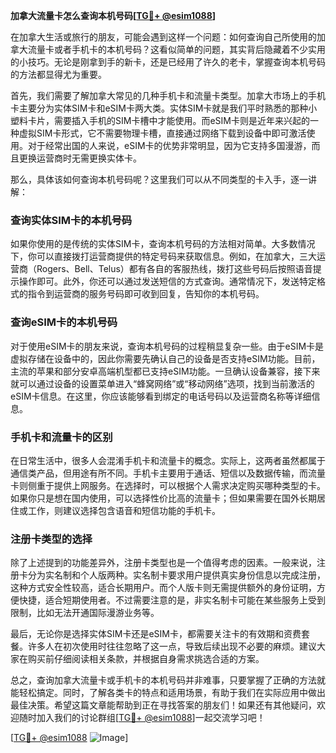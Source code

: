 **加拿大流量卡怎么查询本机号码[[TG💪+ @esim1088](https://t.me/s/esim1088)]**

在加拿大生活或旅行的朋友，可能会遇到这样一个问题：如何查询自己所使用的加拿大流量卡或者手机卡的本机号码？这看似简单的问题，其实背后隐藏着不少实用的小技巧。无论是刚拿到手的新卡，还是已经用了许久的老卡，掌握查询本机号码的方法都显得尤为重要。

首先，我们需要了解加拿大常见的几种手机卡和流量卡类型。加拿大市场上的手机卡主要分为实体SIM卡和eSIM卡两大类。实体SIM卡就是我们平时熟悉的那种小塑料卡片，需要插入手机的SIM卡槽中才能使用。而eSIM卡则是近年来兴起的一种虚拟SIM卡形式，它不需要物理卡槽，直接通过网络下载到设备中即可激活使用。对于经常出国的人来说，eSIM卡的优势非常明显，因为它支持多国漫游，而且更换运营商时无需更换实体卡。

那么，具体该如何查询本机号码呢？这里我们可以从不同类型的卡入手，逐一讲解：

### 查询实体SIM卡的本机号码

如果你使用的是传统的实体SIM卡，查询本机号码的方法相对简单。大多数情况下，你可以直接拨打运营商提供的特定号码来获取信息。例如，在加拿大，三大运营商（Rogers、Bell、Telus）都有各自的客服热线，拨打这些号码后按照语音提示操作即可。此外，你还可以通过发送短信的方式查询。通常情况下，发送特定格式的指令到运营商的服务号码即可收到回复，告知你的本机号码。

### 查询eSIM卡的本机号码

对于使用eSIM卡的朋友来说，查询本机号码的过程稍显复杂一些。由于eSIM卡是虚拟存储在设备中的，因此你需要先确认自己的设备是否支持eSIM功能。目前，主流的苹果和部分安卓高端机型都已支持eSIM功能。一旦确认设备兼容，接下来就可以通过设备的设置菜单进入“蜂窝网络”或“移动网络”选项，找到当前激活的eSIM卡信息。在这里，你应该能够看到绑定的电话号码以及运营商名称等详细信息。

### 手机卡和流量卡的区别

在日常生活中，很多人会混淆手机卡和流量卡的概念。实际上，这两者虽然都属于通信类产品，但用途有所不同。手机卡主要用于通话、短信以及数据传输，而流量卡则侧重于提供上网服务。在选择时，可以根据个人需求决定购买哪种类型的卡。如果你只是想在国内使用，可以选择性价比高的流量卡；但如果需要在国外长期居住或工作，则建议选择包含语音和短信功能的手机卡。

### 注册卡类型的选择

除了上述提到的功能差异外，注册卡类型也是一个值得考虑的因素。一般来说，注册卡分为实名制和个人版两种。实名制卡要求用户提供真实身份信息以完成注册，这种方式安全性较高，适合长期用户。而个人版卡则无需提供额外的身份证明，方便快捷，适合短期使用者。不过需要注意的是，非实名制卡可能在某些服务上受到限制，比如无法开通国际漫游业务等。

最后，无论你是选择实体SIM卡还是eSIM卡，都需要关注卡的有效期和资费套餐。许多人在初次使用时往往忽略了这一点，导致后续出现不必要的麻烦。建议大家在购买前仔细阅读相关条款，并根据自身需求挑选合适的方案。

总之，查询加拿大流量卡或手机卡的本机号码并非难事，只要掌握了正确的方法就能轻松搞定。同时，了解各类卡的特点和适用场景，有助于我们在实际应用中做出最佳决策。希望这篇文章能帮助到正在寻找答案的朋友们！如果还有其他疑问，欢迎随时加入我们的讨论群组[[TG💪+ @esim1088](https://t.me/s/esim1088)]一起交流学习吧！

[[TG💪+ @esim1088](https://t.me/s/esim1088) ![Image](https://i.postimg.cc/4NQfJmqS/Snipaste-2025-05-13-00-14-12.png)]